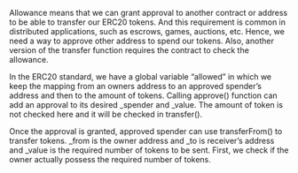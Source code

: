 Allowance means that we can grant approval to another contract or address to be able to transfer our ERC20 tokens. And this requirement is common in distributed applications, such as escrows, games, auctions, etc. Hence, we need a way to approve other address to spend our tokens. Also, another version of the transfer function requires the contract to check the allowance.

In the ERC20 standard, we have a global variable “allowed” in which we keep the mapping from an owners address to an approved spender’s address and then to the amount of tokens. Calling approve() function can add an approval to its desired \_spender and \_value. The amount of token is not checked here and it will be checked in transfer().

Once the approval is granted, approved spender can use transferFrom() to transfer tokens. \_from is the owner address and \_to is receiver’s address and \_value is the required number of tokens to be sent. First, we check if the owner actually possess the required number of tokens.
